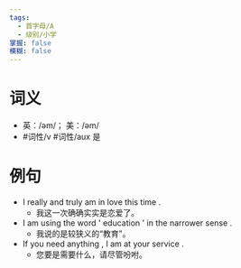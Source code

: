 ```yaml
---
tags:
  - 首字母/A
  - 级别/小学
掌握: false
模糊: false
---
```

# 词义
- 英：/əm/； 美：/əm/
- #词性/v #词性/aux  是
# 例句
- I really and truly am in love this time .
	- 我这一次确确实实是恋爱了。
- I am using the word ' education ' in the narrower sense .
	- 我说的是较狭义的“教育”。
- If you need anything , I am at your service .
	- 您要是需要什么，请尽管吩咐。
